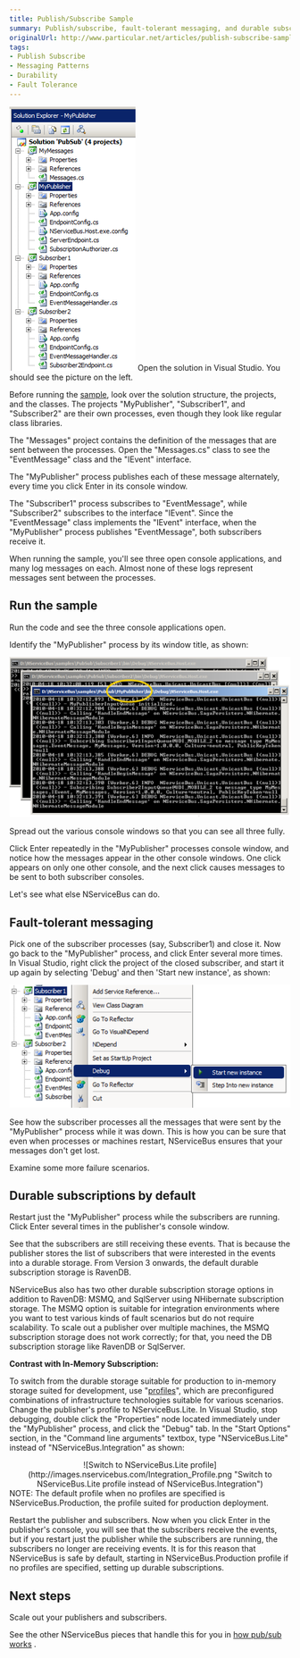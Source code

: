 ```yaml
---
title: Publish/Subscribe Sample
summary: Publish/subscribe, fault-tolerant messaging, and durable subscriptions.
originalUrl: http://www.particular.net/articles/publish-subscribe-sample
tags:
- Publish Subscribe
- Messaging Patterns
- Durability
- Fault Tolerance
---
```


![pubsub solution](pub_sub_solution.png) Open the solution in Visual Studio. You should see the picture on the left.

Before running the
[sample](https://github.com/NServiceBus/NServiceBus/tree/master/Samples/PubSub), look over the solution structure, the projects, and the classes. The projects "MyPublisher", "Subscriber1", and "Subscriber2" are their own processes, even though they look like regular class libraries.

The "Messages" project contains the definition of the messages that are sent between the processes. Open the "Messages.cs" class to see the
"EventMessage" class and the "IEvent" interface.

The "MyPublisher" process publishes each of these message alternately, every time you click Enter in its console window.

The "Subscriber1" process subscribes to "EventMessage", while
"Subscriber2" subscribes to the interface "IEvent". Since the
"EventMessage" class implements the "IEvent" interface, when the
"MyPublisher" process publishes "EventMessage", both subscribers receive it.

When running the sample, you'll see three open console applications, and many log messages on each. Almost none of these logs represent messages sent between the processes.

Run the sample
--------------

Run the code and see the three console applications open.

Identify the "MyPublisher" process by its window title, as shown:

![pubsub sample running](pubsub_nservicebus_running.png "pubsub sample running")

Spread out the various console windows so that you can see all three fully.

Click Enter repeatedly in the "MyPublisher" processes console window, and notice how the messages appear in the other console windows. One click appears on only one other console, and the next click causes messages to be sent to both subscriber consoles.

Let's see what else NServiceBus can do.

Fault-tolerant messaging
------------------------

Pick one of the subscriber processes (say, Subscriber1) and close it. Now go back to the "MyPublisher" process, and click Enter several more times. In Visual Studio, right click the project of the closed subscriber, and start it up again by selecting 'Debug' and then 'Start new instance', as shown:



 ![rerun subscriber](pubsub_nservicebus_rerun_subscriber.png "rerun subscriber")

See how the subscriber processes all the messages that were sent by the
"MyPublisher" process while it was down. This is how you can be sure that even when processes or machines restart, NServiceBus ensures that your messages don't get lost.

Examine some more failure scenarios.

Durable subscriptions by default
--------------------------------

Restart just the "MyPublisher" process while the subscribers are running. Click Enter several times in the publisher's console window.

See that the subscribers are still receiving these events. That is because the publisher stores the list of subscribers that were interested in the events into a durable storage. From Version 3 onwards, the default durable subscription storage is RavenDB.

NServiceBus also has two other durable subscription storage options in addition to RavenDB: MSMQ, and SqlServer using NHibernate subscription storage. The MSMQ option is suitable for integration environments where you want to test various kinds of fault scenarios but do not require scalability. To scale out a publisher over multiple machines, the MSMQ subscription storage does not work correctly; for that, you need the DB subscription storage like RavenDB or SqlServer.

**Contrast with In-Memory Subscription:**

To switch from the durable storage suitable for production to in-memory storage suited for development, use
"[profiles](profiles-for-nservicebus-host.md)", which are preconfigured combinations of infrastructure technologies suitable for various scenarios. Change the publisher's profile to NServiceBus.Lite. In Visual Studio, stop debugging, double click the "Properties" node located immediately under the "MyPublisher" process, and click the "Debug" tab. In the "Start Options" section, in the "Command line arguments" textbox, type "NServiceBus.Lite" instead of "NServiceBus.Integration" as shown:

<center>
![Switch to NServiceBus.Lite profile](http://images.nservicebus.com/Integration_Profile.png "Switch to NServiceBus.Lite profile instead of NServiceBus.Integration")

</center> NOTE: The default profile when no profiles are specified is NServiceBus.Production, the profile suited for production deployment.

Restart the publisher and subscribers. Now when you click Enter in the publisher's console, you will see that the subscribers receive the events, but if you restart just the publisher while the subscribers are running, the subscribers no longer are receiving events. It is for this reason that NServiceBus is safe by default, starting in NServiceBus.Production profile if no profiles are specified, setting up durable subscriptions.

Next steps
----------

Scale out your publishers and subscribers.

See the other NServiceBus pieces that handle this for you in [how pub/sub works](how-pub-sub-works.md) .

